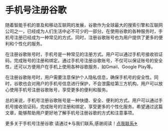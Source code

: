 # 手机号注册谷歌

随着智能手机的普及和移动互联网的发展，谷歌作为全球最大的搜索引擎和互联网公司之一，已经成为人们生活中必不可少的一部分。在使用谷歌的各种服务时，手机号注册已经成为一种常见的方式。同时，注册谷歌账号也为用户提供了更多的便利和个性化的服务。

在注册谷歌账号时，手机号是一种常见的注册方式。用户可以通过手机号接收验证码，完成账号的注册和绑定。通过手机号注册谷歌账号，不仅可以保证账号的安全性，还可以方便用户在手机上使用各种谷歌服务，如Gmail、Google Play等。

在注册谷歌账号时，用户需要注意保护个人隐私信息，确保手机号的安全性。同时，谷歌也会对用户的手机号信息进行保护，不会泄露给第三方机构。用户可以放心使用手机号注册谷歌账号，享受更多的便利和服务。

总的来说，手机号注册谷歌账号是一种快捷、安全、便利的方式。用户可以通过手机号接收验证码，完成账号的注册和绑定，享受更多的个性化服务。希望通过这篇文章，能够帮助用户更好地了解手机号注册谷歌的方式和注意事项。

更多关于手机号注册谷歌 请通过✈与我们联系,感谢阅读！[点我联系✈](https://go.G208.com)